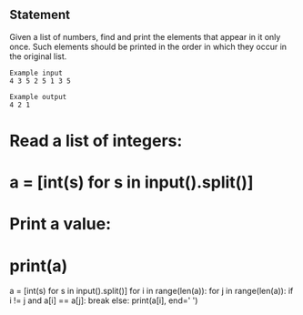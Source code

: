 ## Statement
Given a list of numbers, find and print the elements that appear in it only once. Such elements should be printed in the order in which they occur in the original list.
```
Example input
4 3 5 2 5 1 3 5

Example output
4 2 1
```
# Read a list of integers:
# a = [int(s) for s in input().split()]
# Print a value:
# print(a)
a = [int(s) for s in input().split()]
for i in range(len(a)):
  for j in range(len(a)):
    if i != j and a[i] == a[j]:
        break
  else:
    print(a[i], end=' ')
